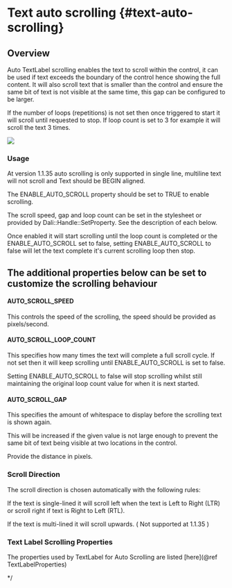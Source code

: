 <!--
/**-->

# Text auto scrolling {#text-auto-scrolling}

## Overview

Auto TextLabel scrolling enables the text to scroll within the control, it can be used if text exceeds the boundary of the control hence showing the full content.
It will also scroll text that is smaller than the control and ensure the same bit of text is not visible at the same time, this gap can be configured to be larger.

If the number of loops (repetitions) is not set then once triggered to start it will scroll until requested to stop.
If loop count is set to 3 for example it will scroll the text 3 times.

![ ](AutoScroll.gif)

### Usage

At version 1.1.35 auto scrolling is only supported in single line, multiline text will not scroll and Text should be BEGIN aligned.

The ENABLE_AUTO_SCROLL property should be set to TRUE to enable scrolling.

The scroll speed, gap and loop count can be set in the stylesheet or provided by Dali::Handle::SetProperty. See the description of each below.

Once enabled it will start scrolling until the loop count is completed or the ENABLE_AUTO_SCROLL set to false, setting ENABLE_AUTO_SCROLL to false will let the
text complete it's current scrolling loop then stop.

## The additional properties below can be set to customize the scrolling behaviour

#### AUTO_SCROLL_SPEED

This controls the speed of the scrolling, the speed should be provided as pixels/second.

#### AUTO_SCROLL_LOOP_COUNT

This specifies how many times the text will complete a full scroll cycle.
If not set then it will keep scrolling until ENABLE_AUTO_SCROLL is set to false.

Setting ENABLE_AUTO_SCROLL to false will stop scrolling whilst still maintaining the original loop count value for when it is next started.

#### AUTO_SCROLL_GAP

This specifies the amount of whitespace to display before the scrolling text is shown again.

This will be increased if the given value is not large enough to prevent the same bit of text being visible at two locations in the control.

Provide the distance in pixels.

### Scroll Direction

The scroll direction is chosen automatically with the following rules:

If the text is single-lined it will scroll left when the text is Left to Right (LTR) or scroll right if text is Right to Left (RTL).

If the text is multi-lined it will scroll upwards. ( Not supported at 1.1.35 )

### Text Label Scrolling Properties

The properties used by TextLabel for Auto Scrolling are listed [here](@ref TextLabelProperties)


*/
